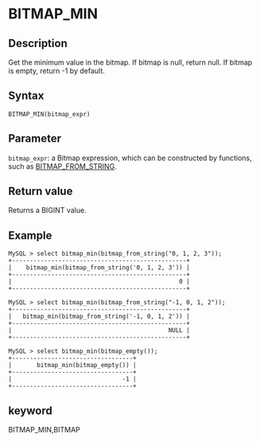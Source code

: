 # BITMAP_MIN

## Description

Get the minimum value in the bitmap. If bitmap is null, return null. If bitmap is empty, return -1 by default.

## Syntax

`BITMAP_MIN(bitmap_expr)`

## Parameter

`bitmap_expr`: a Bitmap expression, which can be constructed by functions, such as [BITMAP_FROM_STRING](./bitmap_from_string.md).

## Return value

Returns a BIGINT value.

## Example

```Plain Text
MySQL > select bitmap_min(bitmap_from_string("0, 1, 2, 3"));
+-------------------------------------------------+
|    bitmap_min(bitmap_from_string('0, 1, 2, 3')) |
+-------------------------------------------------+
|                                               0 |
+-------------------------------------------------+

MySQL > select bitmap_min(bitmap_from_string("-1, 0, 1, 2"));
+-------------------------------------------------+
|   bitmap_min(bitmap_from_string('-1, 0, 1, 2')) |
+-------------------------------------------------+
|                                            NULL |
+-------------------------------------------------+

MySQL > select bitmap_min(bitmap_empty());
+----------------------------------+
|       bitmap_min(bitmap_empty()) |
+----------------------------------+
|                               -1 |
+----------------------------------+
```

## keyword

BITMAP_MIN,BITMAP
